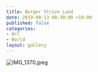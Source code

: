 ```yaml
---
title: Burger Strive Land
date: 2019-08-13 08:30:00 +10:00
published: false
categories:
- Art
- World
layout: gallery
---
```


![IMG_1370.jpeg](/uploads/IMG_1370.jpeg)